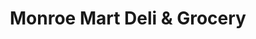 ---
title: "Monroe Mart Deli & Grocery"
url: /rochester/monroe-mart-deli-and-grocery/
shop: convenience
---
